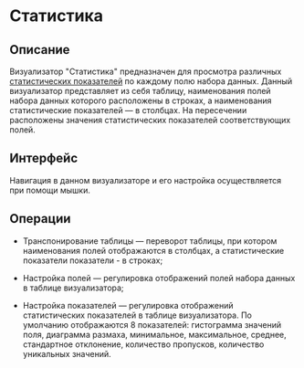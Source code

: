 # Статистика

## Описание

Визуализатор "Статистика" предназначен для просмотра различных [статистических показателей](./statistics-description.md) по каждому полю набора данных. Данный визуализатор представляет из себя таблицу, наименования полей набора данных которого расположены в строках, а наименования статистические показателей — в столбцах. На пересечении расположены значения статистических показателей соответствующих полей.

## Интерфейс

Навигация в данном визуализаторе и его настройка осуществляется при помощи мышки.

## Операции

* Транспонирование таблицы — переворот таблицы, при котором наименования полей отображаются в столбцах, а статистические показатели показатели - в строках;

* Настройка полей — регулировка отображений полей набора данных в таблице визуализатора;

* Настройка показателей — регулировка отображений статистических показателей в таблице визуализатора. По умолчанию отображаются 8 показателей: гистограмма значений поля, диаграмма размаха, минимальное, максимальное, среднее, стандартное отклонение, количество пропусков, количество уникальных значений.  
